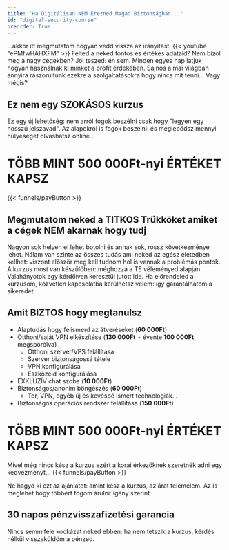```yaml
---
title: "Ha Digitálisan NEM Éreznéd Magad Biztonságban..."
id: "digital-security-course"
preorder: True
---
```

...akkor itt megmutatom hogyan vedd vissza az irányítást.
{{< youtube "ePMfwHAHXFM" >}}
Félted a neked fontos és értékes adataid? Nem bízol meg a nagy cégekben? Jól teszed: én sem. Minden egyes nap látjuk hogyan használnak ki minket a profit érdekében. Sajnos a mai világban annyira rászorultunk ezekre a szolgáltatásokra hogy nincs mit tenni... Vagy mégis?

## Ez nem egy SZOKÁSOS kurzus
Ez egy új lehetőség: nem arról fogok beszélni csak hogy "legyen egy hosszú jelszavad". Az alapokról is fogok beszélni: és meglepődsz mennyi hülyeséget olvashatsz online...

# TÖBB MINT 500 000Ft-nyi ÉRTÉKET KAPSZ
{{< funnels/payButton >}}

## Megmutatom neked a TITKOS Trükköket amiket a cégek NEM akarnak hogy tudj
Nagyon sok helyen el lehet botolni és annak sok, rossz következménye lehet. Nálam van szinte az összes tudás ami neked az egész életedben kellhet: viszont először meg kell tudnom hol is vannak a problémás pontok. A kurzus most van készülőben: méghozzá a TE véleményed alapján. Valahányotok egy kérdőíven keresztül jutott ide. Ha előrendeled a kurzusom, közvetlen kapcsolatba kerülhetsz velem: így garantálhatom a sikeredet.

## Amit BIZTOS hogy megtanulsz
- Alaptudás hogy felismerd az átveréseket (**60 000Ft**)
- Otthoni/saját VPN elkészítése (**130 000Ft** + évente **100 000Ft** megspórólva)
    - Otthoni szerver/VPS felállítása
    - Szerver biztonságossá tétele
    - VPN konfigurálása
    - Eszközeid konfigurálása
- EXKLUZÍV chat szoba (**10 000Ft**)
- Biztonságos/anonim böngészés (**60 000Ft**)
    - Tor, VPN, egyéb új és kevésbé ismert technológiák...
- Biztonságos operációs rendszer felállítása (**150 000Ft**)

# TÖBB MINT 500 000Ft-nyi ÉRTÉKET KAPSZ
Mivel még nincs kész a kurzus ezért a korai érkezőknek szeretnék adni egy kedvezményt...
{{< funnels/payButton >}}

Ne hagyd ki ezt az ajánlatot: amint kész a kurzus, az árat felemelem. Az is meglehet hogy többért fogom árulni: igény szerint.

## 30 napos pénzvisszafizetési garancia
Nincs semmiféle kockázat neked ebben: ha nem tetszik a kurzus, kérdés nélkül visszaküldöm a pénzed.
